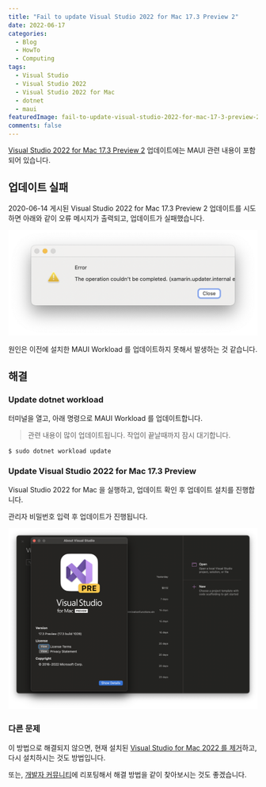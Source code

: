 ```yaml
---
title: "Fail to update Visual Studio 2022 for Mac 17.3 Preview 2"
date: 2022-06-17
categories:
  - Blog
  - HowTo
  - Computing
tags:
  - Visual Studio
  - Visual Studio 2022
  - Visual Studio 2022 for Mac
  - dotnet
  - maui
featuredImage: fail-to-update-visual-studio-2022-for-mac-17-3-preview-2-02.png 
comments: false
---    
```


[Visual Studio 2022 for Mac 17.3 Preview 2](https://docs.microsoft.com/en-us/visualstudio/releases/2022/mac-release-notes-preview#1730-pre2--visual-studio-2022-for-mac-v173-preview-2-newreleasebutton) 업데이트에는 MAUI 관련 내용이 포함되어 있습니다.

## 업데이트 실패

2020-06-14 게시된 Visual Studio 2022 for Mac 17.3 Preview 2 업데이트를 시도하면 아래와 같이 오류 메시지가 출력되고, 업데이트가 실패했습니다.

![오류 메시지](./fail-to-update-visual-studio-2022-for-mac-17-3-preview-2-01.png)

원인은 이전에 설치한 MAUI Workload 를 업데이트하지 못해서 발생하는 것 같습니다.

## 해결

### Update dotnet workload 

터미널을 열고, 아래 명령으로 MAUI Workload 를 업데이트합니다.

> 관련 내용이 많이 업데이트됩니다. 작업이 끝날때까지 잠시 대기합니다. 

```bash
$ sudo dotnet workload update
```

### Update Visual Studio 2022 for Mac 17.3 Preview

Visual Studio 2022 for Mac 을 실행하고, 업데이트 확인 후 업데이트 설치를 진행합니다.

관리자 비밀번호 입력 후 업데이트가 진행됩니다.

![Visual Studio 2022 for Mac 17.3 Preview 2 업데이트 완료](./fail-to-update-visual-studio-2022-for-mac-17-3-preview-2-02.png)

### 다른 문제 

이 방법으로 해결되지 않으면, 현재 설치된 [Visual Studio for Mac 2022 를 제거](https://docs.microsoft.com/en-us/visualstudio/mac/uninstall?view=vsmac-2022)하고, 다시 설치하시는 것도 방법입니다.

또는, [개발자 커뮤니티](https://developercommunity.visualstudio.com/t/Visual-Sudio-for-Mac-173-Preview-cannot/10071949#T-ND10073313)에 리포팅해서 해결 방법을 같이 찾아보시는 것도 좋겠습니다.

